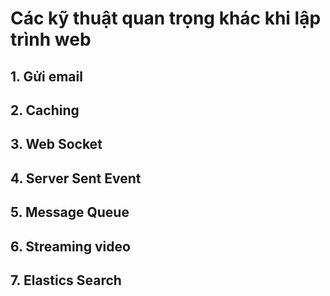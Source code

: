 # Các kỹ thuật quan trọng khác khi lập trình web
## 1. Gửi email

## 2. Caching 

## 3. Web Socket

## 4. Server Sent Event

## 5. Message Queue

## 6. Streaming video

## 7. Elastics Search